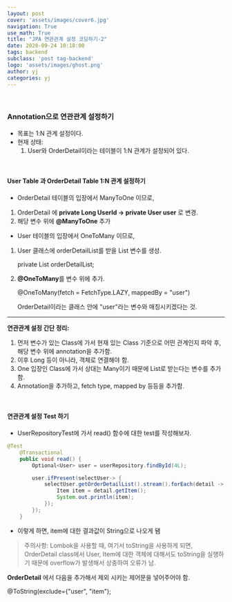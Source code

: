 ```yaml
---
layout: post
cover: 'assets/images/cover6.jpg'
navigation: True
use_math: True
title: "JPA 연관관계 설정 코딩하기-2"
date: 2020-09-24 10:18:00
tags: backend
subclass: 'post tag-backend'
logo: 'assets/images/ghost.png'
author: yj
categories: yj
---
```

<br>

### Annotation으로 연관관계 설정하기

- 목표는 1:N 관계 설정이다.
- 현재 상태:
    1. User와 OrderDetail이라는 테이블이 1:N 관계가 설정되어 있다. 

<br>

#### User Table 과 OrderDetail Table 1:N 관계 설정하기

- OrderDetail 테이블의 입장에서 ManyToOne 이므로,
1. OrderDetail 에 **private Long UserId → private User user** 로 변경.
2. 해당 변수 위에 **@ManyToOne** 추가

- User 테이블의 입장에서 OneToMany 이므로,
1.  User 클래스에 orderDetailList를 받을 List<OrderDetail> 변수를 생성. 

    private List<OrderDetail> orderDetailList;

2. **@OneToMany**를 변수 위에 추가.

    @OneToMany(fetch = FetchType.LAZY, mappedBy = "user")

    OrderDetail이라는 클래스 안에 "user"라는 변수와 매칭시키겠다는 것. 

---

**연관관계 설정 간단 정리:** 

1. 먼저 변수가 있는 Class에 가서 현재 있는 Class 기준으로 어떤 관계인지 파악 후, 해당 변수 위에 annotation을 추가함. 
2. 이후 Long 등이 아니라, 객체로 연결해야 함. 
3. One 입장인 Class에 가서 상대는 Many이기 때문에 List로 받는다는 변수를 추가함. 
4. Annotation을 추가하고, fetch type, mapped by 등등을 추가함.

<br>

#### 연관관계 설정 Test 하기

- UserRepositoryTest에 가서 read() 함수에 대한 test를 작성해보자.

```java
@Test
    @Transactional
    public void read() {
        Optional<User> user = userRepository.findById(4L);

        user.ifPresent(selectUser-> {
            selectUser.getOrderDetailList().stream().forEach(detail -> {
                Item item = detail.getItem();
                System.out.println(item);
            });
        });
    }
```

- 이렇게 하면, item에 대한 결과값이 String으로 나오게 됌

> 주의사항: Lombok을 사용할 때, 여기서 toString을 사용하게 되면, OrderDetail class에서 User, Item에 대한 객체에 대해서도 toString을 실행하기 때문에 overflow가 발생해서 상충하여 오류가 남. 

**OrderDetail** 에서 다음을 추가해서 제외 시키는 제어문을 넣어주어야 함. 

@ToString(exclude={"user", "item");